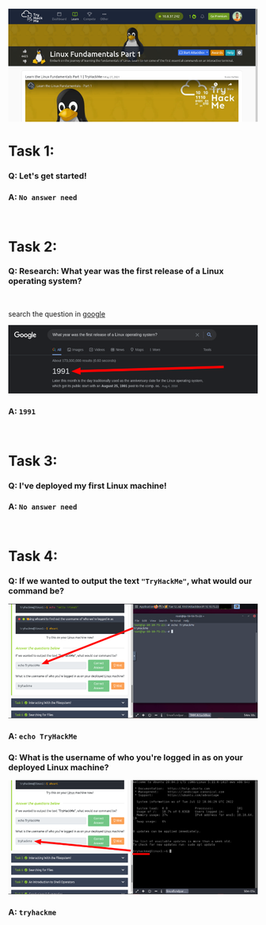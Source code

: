 ![linux](images/fundamentals-part-1.png)

**<h1>Task 1:</h1>**

<h3>Q: Let's get started!</h3>

### A: `No answer need`
<br/>

**<h1>Task 2:</h1>**

<h3>Q: Research: What year was the first release of a Linux operating system?</h3>
<br/>

search the question in [google](https://www.google.com)
<br/>

![1991](images/1991.png)
<br/>

### A: `1991`<br/>
<br/>

**<h1>Task 3:</h1>**

<h3>Q: I've deployed my first Linux machine!</h3>

### A: `No answer need`
<br/>

**<h1>Task 4:</h1>**

### Q: If we wanted to output the text `"TryHackMe"`, what would our command be?

![echotryhackme](images/echoTryhackme.png)

### A: `echo TryHackMe`

### Q: What is the username of who you're logged in as on your deployed Linux machine?

![tryhackme](images/tryhackme.png)

### A: `tryhackme`